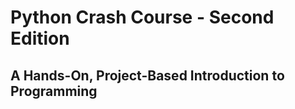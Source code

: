 Python Crash Course - Second Edition
===

A Hands-On, Project-Based Introduction to Programming
---
